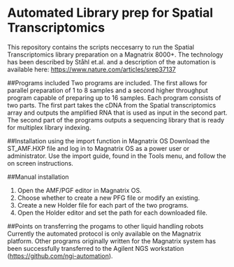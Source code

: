 # Automated Library prep for Spatial Transcriptomics
This repository contains the scripts neccesarry to run the Spatial Transcriptomics library preparation on a Magnatrix 8000+. The technology has been described by Ståhl et.al. and a description of the automation is available here: https://www.nature.com/articles/srep37137

##Programs included 
Two programs are included. The first allows for parallel preparation of 1 to 8 samples and a second higher throughput program capable of preparing up to 16 samples. Each program consists of two parts. The first part takes the cDNA from the Spatial transcriptomics array and outputs the amplified RNA that is used as input in the second part. The second part of the programs outputs a sequencing library that is ready for multiplex library indexing. 

##Installation using the import function in Magnatrix OS
Download the ST_AMF.HXP file and log in to Magnatrix OS as a power user or administrator. Use the import guide, found in the Tools menu, and follow the on screen instructions.

##Manual installation
1. Open the AMF/PGF editor in Magnatrix OS.
2. Choose whether to create a new PFG file or modify an existing. 
3. Create a new Holder file for each part of the two programs.
4. Open the Holder editor and set the path for each downloaded file.  

##Points on transferring the progams to other liquid handling robots
Currently the automated protocol is only available on the Magnatrix platform. Other programs originally written for the Magnatrix system has been successfully transferred to the Agilent NGS workstation (https://github.com/ngi-automation). 

